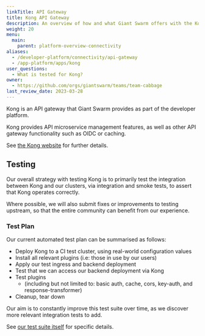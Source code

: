 ```yaml
---
linkTitle: API Gateway
title: Kong API Gateway
description: An overview of how and what Giant Swarm offers with the Kong API Gateway.
weight: 20
menu:
  main:
    parent: platform-overview-connectivity
aliases:
  - /developer-platform/connectivity/api-gateway
  - /app-platform/apps/kong
user_questions:
  - What is tested for Kong?
owner:
  - https://github.com/orgs/giantswarm/teams/team-cabbage
last_review_date: 2023-03-28
---
```


Kong is an API gateway that Giant Swarm provides as part of the developer platform.

Kong provides API microservice management features, as well as other API gateway functionality such as OIDC or caching.

See [the Kong website](https://konghq.com/) for further details.

## Testing

Our overall strategy with testing Kong is to primarily test the integration between Kong and our clusters, via integration and smoke tests, to assert that Kong operates correctly.

Where possible, we will also submit fixes or improvements to testing upstream, so that the entire community can benefit from our experience.

### Test Plan

Our current automated test plan can be summarised as follows:

- Deploy Kong to a CI test cluster, using real-world configuration values
- Install all relevant plugins (i.e: those in use by our users)
- Apply our test ingress and backend deployment
- Test that we can access our backend deployment via Kong
- Test plugins
    - (including but not limited to: basic auth, cache, cors, key-auth, and response-transformer)
- Cleanup, tear down

Our aim is to constantly improve this test suite over time, as we discover more relevant integration tests to add.

See [our test suite itself](https://github.com/giantswarm/kong-app/tree/main/tests) for specific details.
